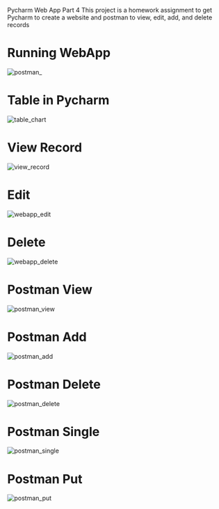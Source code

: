 Pycharm Web App Part 4
This project is a homework assignment to get Pycharm to create a website and postman to view, edit, add, and delete records

# Running WebApp
![postman_](./screenshots/webpage.png)

# Table in Pycharm
![table_chart](./screenshots/table.png)

# View Record
![view_record](./screenshots/view.png)

# Edit
![webapp_edit](./screenshots/edit.png) 

# Delete 
![webapp_delete](./screenshots/delete.png)

# Postman View
![postman_view](./screenshots/postman-view.png)

# Postman Add
![postman_add](./screenshots/postman-add.png)

# Postman Delete
![postman_delete](./screenshots/postman-delete.png)

# Postman Single
![postman_single](./screenshots/postman-single.png) 

# Postman Put
![postman_put](./screenshots/postman-put.png)
